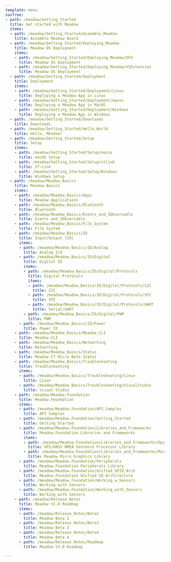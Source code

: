 ```yaml
---
template: menu
navTree:
- path: /meadow/Getting_Started
  title: Get started with Meadow
  items:
  - path: /meadow/Getting_Started/Assemble_Meadow
    title: Assemble Meadow Board
  - path: /meadow/Getting_Started/Deploying_Meadow
    title: Meadow OS Deployment
    items:
    - path: /meadow/Getting_Started/Deploying_Meadow/DFU
      title: Meadow OS Deployment
    - path: /meadow/Getting_Started/Deploying_Meadow/VSExtension
      title: Meadow OS Deployment
  - path: /meadow/Getting_Started/Deployment
    title: Deployment
    items:
    - path: /meadow/Getting_Started/Deployment/Linux
      title: Deploying a Meadow App in Linux
    - path: /meadow/Getting_Started/Deployment/macos
      title: Deploying a Meadow App in MacOS
    - path: /meadow/Getting_Started/Deployment/Windows
      title: Deploying a Meadow App in Windows
  - path: /meadow/Getting_Started/Downloads
    title: Downloads
  - path: /meadow/Getting_Started/Hello_World
    title: Hello, Meadow!
  - path: /meadow/Getting_Started/Setup
    title: Setup
    items:
    - path: /meadow/Getting_Started/Setup/macos
      title: macOS Setup
    - path: /meadow/Getting_Started/Setup/stlink
      title: ST-Link
    - path: /meadow/Getting_Started/Setup/Windows
      title: Windows Setup
  - path: /meadow/Meadow_Basics
    title: Meadow Basics
    items:
    - path: /meadow/Meadow_Basics/Apps
      title: Meadow Applications
    - path: /meadow/Meadow_Basics/Bluetooth
      title: Bluetooth
    - path: /meadow/Meadow_Basics/Events_and_IObservable
      title: Events and IObservable
    - path: /meadow/Meadow_Basics/File_System
      title: File System
    - path: /meadow/Meadow_Basics/IO
      title: Input/Output (IO)
      items:
      - path: /meadow/Meadow_Basics/IO/Analog
        title: Analog I/O
      - path: /meadow/Meadow_Basics/IO/Digital
        title: Digital IO
        items:
        - path: /meadow/Meadow_Basics/IO/Digital/Protocols
          title: Digital Protocols
          items:
          - path: /meadow/Meadow_Basics/IO/Digital/Protocols/I2C
            title: I2C
          - path: /meadow/Meadow_Basics/IO/Digital/Protocols/SPI
            title: SPI
          - path: /meadow/Meadow_Basics/IO/Digital/Protocols/UART
            title: Serial/UART
        - path: /meadow/Meadow_Basics/IO/Digital/PWM
          title: PWM
      - path: /meadow/Meadow_Basics/IO/Power
        title: Power IO
    - path: /meadow/Meadow_Basics/Meadow_CLI
      title: Meadow.CLI
    - path: /meadow/Meadow_Basics/Networking
      title: Networking
    - path: /meadow/Meadow_Basics/Status
      title: Meadow F7 Micro Beta Status
    - path: /meadow/Meadow_Basics/Troubleshooting
      title: Troubleshooting
      items:
      - path: /meadow/Meadow_Basics/Troubleshooting/Linux
        title: Linux
      - path: /meadow/Meadow_Basics/Troubleshooting/VisualStudio
        title: Visual Studio
    - path: /meadow/Meadow.Foundation
      title: Meadow.Foundation
      items:
      - path: /meadow/Meadow.Foundation/API_Samples
        title: API Samples
      - path: /meadow/Meadow.Foundation/Getting_Started
        title: Getting Started
      - path: /meadow/Meadow.Foundation/Libraries_and_Frameworks
        title: Meadow.Foundation Libraries and Frameworks
        items:
        - path: /meadow/Meadow.Foundation/Libraries_and_Frameworks/Gps_Gnss_Nmea_Processor
          title: GPS/GNSS NMEA Sentence Processor Library
        - path: /meadow/Meadow.Foundation/Libraries_and_Frameworks/Micro_GraphicsLibrary
          title: Meadow Micro Graphics Library
      - path: /meadow/Meadow.Foundation/Peripherals
        title: Meadow.Foundation Peripherals Library
      - path: /meadow/Meadow.Foundation/Unified_GPIO_Arch
        title: Meadow.Foundation Unified IO Architecture
      - path: /meadow/Meadow.Foundation/Working_w_Sensors
        title: Working with Sensors
      - path: /meadow/Meadow.Foundation/Working_with_Sensors
        title: Working with Sensors
    - path: /meadow/Release_Notes
      title: Meadow V1.0 Roadmap
      items:
      - path: /meadow/Release_Notes/Beta2
        title: Meadow Beta 2
      - path: /meadow/Release_Notes/Beta3
        title: Meadow Beta 3
      - path: /meadow/Release_Notes/Beta4
        title: Meadow Beta 4
      - path: /meadow/Release_Notes/Roadmap
        title: Meadow V1.0 Roadmap

---
```

